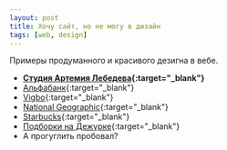 ```yaml
---
layout: post 
title: Хочу сайт, но не могу в дизайн
tags: [web, design]
---
```


Примеры продуманного и красивого дезигна в вебе.

<!--excerpt-->

* **[Студия Артемия Лебедева](https://www.artlebedev.ru/web/){:target="_blank"}**
* [Альфабанк](https://alfabank.ru){:target="_blank"}
* [Vigbo](https://vigbo.com/template){:target="_blank"}
* [National Geographic](https://www.nationalgeographic.com){:target="_blank"}
* [Starbucks](https://www.starbucks.com){:target="_blank"}
* [Подборки на Дежурке](http://www.dejurka.ru/category/web-design/){:target="_blank"}
* А прогуглить пробовал?
